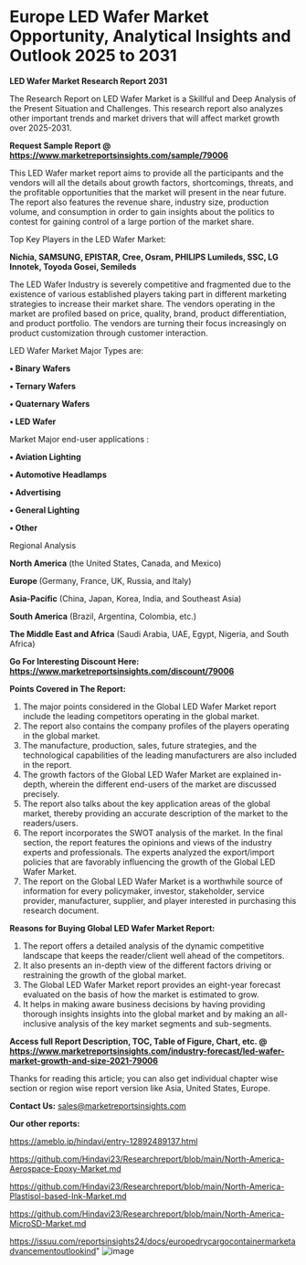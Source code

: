 # Europe LED Wafer Market Opportunity, Analytical Insights and Outlook 2025 to 2031

<strong>LED Wafer Market Research Report 2031</strong>

The Research Report on LED Wafer Market is a Skillful and Deep Analysis of the Present Situation and Challenges. This research report also analyzes other important trends and market drivers that will affect market growth over 2025-2031.

<strong>Request Sample Report @ <a href=https://www.marketreportsinsights.com/sample/79006>https://www.marketreportsinsights.com/sample/79006</a></strong>

This LED Wafer market report aims to provide all the participants and the vendors will all the details about growth factors, shortcomings, threats, and the profitable opportunities that the market will present in the near future. The report also features the revenue share, industry size, production volume, and consumption in order to gain insights about the politics to contest for gaining control of a large portion of the market share.

Top Key Players in the LED Wafer Market:

<strong>Nichia, SAMSUNG, EPISTAR, Cree, Osram, PHILIPS Lumileds, SSC, LG Innotek, Toyoda Gosei, Semileds</strong>

The LED Wafer Industry is severely competitive and fragmented due to the existence of various established players taking part in different marketing strategies to increase their market share. The vendors operating in the market are profiled based on price, quality, brand, product differentiation, and product portfolio. The vendors are turning their focus increasingly on product customization through customer interaction.

LED Wafer Market Major Types are:

<strong>• Binary Wafers

• Ternary Wafers

• Quaternary Wafers

• LED Wafer</strong>

Market Major end-user applications :

<strong>• Aviation Lighting

• Automotive Headlamps

• Advertising

• General Lighting

• Other</strong>

Regional Analysis

</u><strong><b>North America</b></strong> (the United States, Canada, and Mexico)

<strong><b>Europe </b></strong>(Germany, France, UK, Russia, and Italy)

<strong><b>Asia-Pacific</b></strong> (China, Japan, Korea, India, and Southeast Asia)

<strong><b>South America</b></strong> (Brazil, Argentina, Colombia, etc.)

<strong><b>The Middle East and Africa</b></strong> (Saudi Arabia, UAE, Egypt, Nigeria, and South Africa)

<strong>Go For Interesting Discount Here: <a href=https://www.marketreportsinsights.com/discount/79006>https://www.marketreportsinsights.com/discount/79006</a></strong>

<strong>Points Covered in The Report:</strong>
<ol>
  <li>The major points considered in the Global LED Wafer Market report include the leading competitors operating in the global market.</li>
  <li>The report also contains the company profiles of the players operating in the global market.</li>
  <li>The manufacture, production, sales, future strategies, and the technological capabilities of the leading manufacturers are also included in the report.</li>
  <li>The growth factors of the Global LED Wafer Market are explained in-depth, wherein the different end-users of the market are discussed precisely.</li>
  <li>The report also talks about the key application areas of the global market, thereby providing an accurate description of the market to the readers/users.</li>
  <li>The report incorporates the SWOT analysis of the market. In the final section, the report features the opinions and views of the industry experts and professionals. The experts analyzed the export/import policies that are favorably influencing the growth of the Global LED Wafer Market.</li>
  <li>The report on the Global LED Wafer Market is a worthwhile source of information for every policymaker, investor, stakeholder, service provider, manufacturer, supplier, and player interested in purchasing this research document.</li>
</ol>
<strong>Reasons for Buying Global LED Wafer Market Report:</strong>

<ol>
  <li>The report offers a detailed analysis of the dynamic competitive landscape that keeps the reader/client well ahead of the competitors.</li>
  <li>It also presents an in-depth view of the different factors driving or restraining the growth of the global market.</li>
  <li>The Global LED Wafer Market report provides an eight-year forecast evaluated on the basis of how the market is estimated to grow.</li>
  <li>It helps in making aware business decisions by having providing thorough insights insights into the global market and by making an all-inclusive analysis of the key market segments and sub-segments.</li>
</ol>
<strong>Access full Report Description, TOC, Table of Figure, Chart, etc. @ <a href=https://www.marketreportsinsights.com/industry-forecast/led-wafer-market-growth-and-size-2021-79006>https://www.marketreportsinsights.com/industry-forecast/led-wafer-market-growth-and-size-2021-79006</a></strong>


Thanks for reading this article; you can also get individual chapter wise section or region wise report version like Asia, United States, Europe.

<strong>Contact Us:</strong>
sales@marketreportsinsights.com

<strong>Our other reports:</strong>

<a href=https://ameblo.jp/hindavi/entry-12892489137.html>https://ameblo.jp/hindavi/entry-12892489137.html</a>

<a href=https://github.com/Hindavi23/Researchreport/blob/main/North-America-Aerospace-Epoxy-Market.md>https://github.com/Hindavi23/Researchreport/blob/main/North-America-Aerospace-Epoxy-Market.md</a>

<a href=https://github.com/Hindavi23/Researchreport/blob/main/North-America-Plastisol-based-Ink-Market.md>https://github.com/Hindavi23/Researchreport/blob/main/North-America-Plastisol-based-Ink-Market.md</a>

<a href=https://github.com/Hindavi23/Researchreport/blob/main/North-America-MicroSD-Market.md>https://github.com/Hindavi23/Researchreport/blob/main/North-America-MicroSD-Market.md</a>

<a href=https://issuu.com/reportsinsights24/docs/europedrycargocontainermarketadvancementoutlookind>https://issuu.com/reportsinsights24/docs/europedrycargocontainermarketadvancementoutlookind</a>"
![image](https://github.com/user-attachments/assets/e63ec43a-338f-4617-a4ed-ee3456e0ba1d)
